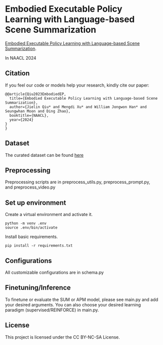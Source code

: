 # Embodied Executable Policy Learning with Language-based Scene Summarization

[Embodied Executable Policy Learning with Language-based Scene Summarization](https://arxiv.org/abs/2306.05696). 

In NAACL 2024


## Citation

If you feel our code or models help your research, kindly cite our paper:

```
@@article{Qiu2023EmbodiedEP,
  title={Embodied Executable Policy Learning with Language-based Scene Summarization},
  author={Jielin Qiu* and Mengdi Xu* and William Jongwon Han* and Seungwhan Moon and Ding Zhao},
  booktitle={NAACL},
  year={2024}
}
}
```


## Dataset
The curated dataset can be found [here](https://drive.google.com/drive/folders/1gCmE61eg-Bbt7ZL0pZOC2_477xPwrDO7?usp=sharing)

## Preprocessing
Preprocessing scripts are in preprocess_utils.py, preprocess_prompt.py, and preprocess_video.py

## Set up environment
Create a virtual environment and activate it. 

```
python -m venv .env
source .env/bin/activate
```

Install basic requirements.

```
pip install -r requirements.txt
```

## Configurations
All customizable configurations are in schema.py

## Finetuning/Inference
To finetune or evaluate the SUM or APM model, please see main.py and add your desired arguments. 
You can also choose your desired learning paradigm (supervised/REINFORCE) in main.py.


## License

This project is licensed under the CC BY-NC-SA License.